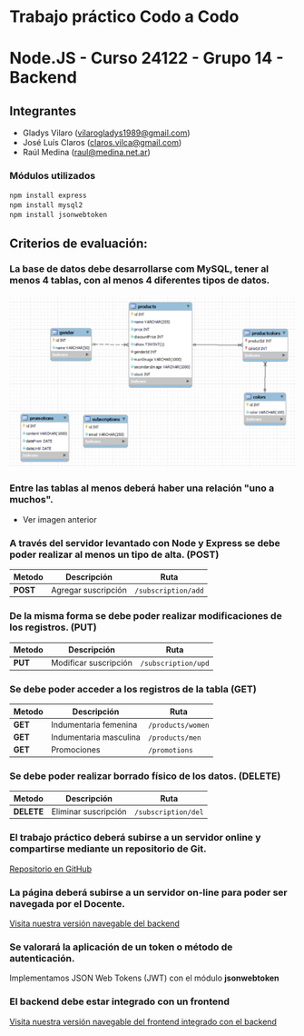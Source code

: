# Trabajo práctico Codo a Codo
# Node.JS - Curso 24122 - Grupo 14 - Backend

## Integrantes
- Gladys Vilaro (vilarogladys1989@gmail.com)
- José Luís Claros (claros.vilca@gmail.com)
- Raúl Medina (raul@medina.net.ar)

### Módulos utilizados
```sh
npm install express
npm install mysql2
npm install jsonwebtoken
```

## Criterios de evaluación:

### La base de datos debe desarrollarse com MySQL, tener al menos 4 tablas, con al menos 4 diferentes tipos de datos.

![DER](./img/der.png)

### Entre las tablas al menos deberá haber una relación "uno a muchos".

- Ver imagen anterior

### A través del servidor levantado con Node y Express se debe poder realizar al menos un tipo de alta. (POST)
| Metodo | Descripción | Ruta |
| ------ | ------ | ------ |
| **POST** | Agregar suscripción | `/subscription/add` |

### De la misma forma se debe poder realizar modificaciones de los registros. (PUT)
| Metodo | Descripción | Ruta |
| ------ | ------ | ------ |
| **PUT** | Modificar suscripción | `/subscription/upd` |

### Se debe poder acceder a los registros de la tabla (GET)
| Metodo | Descripción | Ruta |
| ------ | ------ | ------ |
| **GET** | Indumentaria femenina | `/products/women` |
| **GET** | Indumentaria masculina | `/products/men` |
| **GET** | Promociones | `/promotions` |

### Se debe poder realizar borrado físico de los datos. (DELETE)
| Metodo | Descripción | Ruta |
| ------ | ------ | ------ |
| **DELETE** | Eliminar suscripción | `/subscription/del` |

### El trabajo práctico deberá subirse a un servidor online y compartirse mediante un repositorio de Git.
[Repositorio en GitHub](https://github.com/raulmedinaAR/Grupo14-NodeJS-Backend-Old.git)

### La página deberá subirse a un servidor on-line para poder ser navegada por el Docente.
[Visita nuestra versión navegable del backend](PENDIENTE!!!)

### Se valorará la aplicación de un token o método de autenticación.
Implementamos JSON Web Tokens (JWT) con el módulo **jsonwebtoken**

### El backend debe estar integrado con un frontend
[Visita nuestra versión navegable del frontend integrado con el backend](https://grupo14.netlify.app/)
